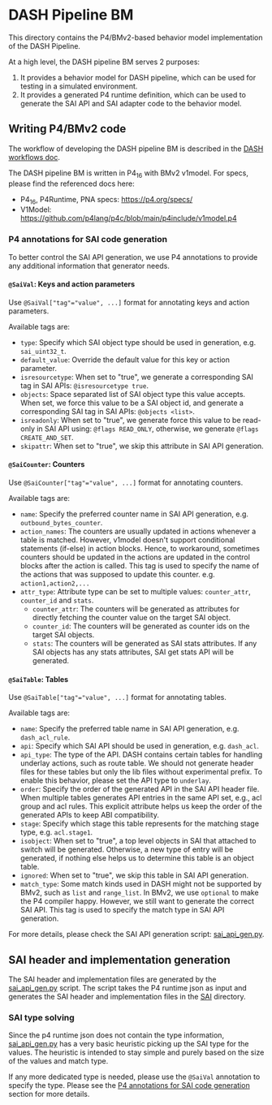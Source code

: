 # DASH Pipeline BM

This directory contains the P4/BMv2-based behavior model implementation of the DASH Pipeline.

At a high level, the DASH pipeline BM serves 2 purposes:

1. It provides a behavior model for DASH pipeline, which can be used for testing in a simulated environment.
2. It provides a generated P4 runtime definition, which can be used to generate the SAI API and SAI adapter code to the behavior model.

## Writing P4/BMv2 code

The workflow of developing the DASH pipeline BM is described in the [DASH workflows doc](../README-dash-workflows.md).

The DASH pipeline BM is written in P4<sub>16</sub> with BMv2 v1model. For specs, please find the referenced docs here:

- P4<sub>16</sub>, P4Runtime, PNA specs: <https://p4.org/specs/>
- V1Model: <https://github.com/p4lang/p4c/blob/main/p4include/v1model.p4>

### P4 annotations for SAI code generation

To better control the SAI API generation, we use P4 annotations to provide any additional information that generator needs.

#### `@SaiVal`: Keys and action parameters

Use `@SaiVal["tag"="value", ...]` format for annotating keys and action parameters.

Available tags are:

- `type`: Specify which SAI object type should be used in generation, e.g. `sai_uint32_t`.
- `default_value`: Override the default value for this key or action parameter.
- `isresourcetype`: When set to "true", we generate a corresponding SAI tag in SAI APIs: `@isresourcetype true`.
- `objects`: Space separated list of SAI object type this value accepts. When set, we force this value to be a SAI object id, and generate a corresponding SAI tag in SAI APIs: `@objects <list>`.
- `isreadonly`: When set to "true", we generate force this value to be read-only in SAI API using: `@flags READ_ONLY`, otherwise, we generate `@flags CREATE_AND_SET`.
- `skipattr`: When set to "true", we skip this attribute in SAI API generation.

#### `@SaiCounter`: Counters

Use `@SaiCounter["tag"="value", ...]` format for annotating counters.

Available tags are:

- `name`: Specify the preferred counter name in SAI API generation, e.g. `outbound_bytes_counter`.
- `action_names`: The counters are usually updated in actions whenever a table is matched. However, v1model doesn't support conditional statements (if-else) in action blocks. Hence, to workaround, sometimes counters should be updated in the actions are updated in the control blocks after the action is called. This tag is used to specify the name of the actions that was supposed to update this counter. e.g. `action1,action2,...`
- `attr_type`: Attribute type can be set to multiple values: `counter_attr`, `counter_id` and `stats`.
  - `counter_attr`: The counters will be generated as attributes for directly fetching the counter value on the target SAI object.
  - `counter_id`: The counters will be generated as counter ids on the target SAI objects.
  - `stats`: The counters will be generated as SAI stats attributes. If any SAI objects has any stats attributes, SAI get stats API will be generated.

#### `@SaiTable`: Tables

Use `@SaiTable["tag"="value", ...]` format for annotating tables.

Available tags are:

- `name`: Specify the preferred table name in SAI API generation, e.g. `dash_acl_rule`.
- `api`: Specify which SAI API should be used in generation, e.g. `dash_acl`.
- `api_type`: The type of the API. DASH contains certain tables for handling underlay actions, such as route table. We should not generate header files for these tables but only the lib files without experimental prefix. To enable this behavior, please set the API type to `underlay`.
- `order`: Specify the order of the generated API in the SAI API header file. When multiple tables generates API entries in the same API set, e.g., acl group and acl rules. This explicit attribute helps us keep the order of the generated APIs to keep ABI compatibility.
- `stage`: Specify which stage this table represents for the matching stage type, e.g. `acl.stage1`.
- `isobject`: When set to "true", a top level objects in SAI that attached to switch will be generated. Otherwise, a new type of entry will be generated, if nothing else helps us to determine this table is an object table.
- `ignored`: When set to "true", we skip this table in SAI API generation.
- `match_type`: Some match kinds used in DASH might not be supported by BMv2, such as `list` and `range_list`. In BMv2, we use `optional` to make the P4 compiler happy. However, we still want to generate the correct SAI API. This tag is used to specify the match type in SAI API generation.

For more details, please check the SAI API generation script: [sai_api_gen.py](../SAI/sai_api_gen.py).

## SAI header and implementation generation

The SAI header and implementation files are generated by the [sai_api_gen.py](../SAI/sai_api_gen.py) script. The script takes the P4 runtime json as input and generates the SAI header and implementation files in the [SAI](../SAI) directory.

### SAI type solving

Since the p4 runtime json does not contain the type information, [sai_api_gen.py](../SAI/sai_api_gen.py) has a very basic heuristic picking up the SAI type for the values. The heuristic is intended to stay simple and purely based on the size of the values and match type.

If any more dedicated type is needed, please use the `@SaiVal` annotation to specify the type. Please see the [P4 annotations for SAI code generation](#p4-annotations-for-sai-code-generation) section for more details.
